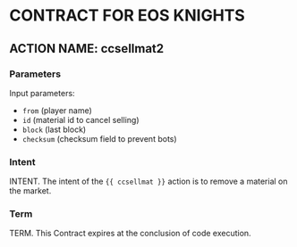 # CONTRACT FOR EOS KNIGHTS

## ACTION NAME: ccsellmat2

### Parameters
Input parameters:

* `from` (player name)
* `id` (material id to cancel selling)
* `block` (last block)
* `checksum` (checksum field to prevent bots)

### Intent
INTENT. The intent of the `{{ ccsellmat }}` action is to remove a material on the market. 

### Term
TERM. This Contract expires at the conclusion of code execution.